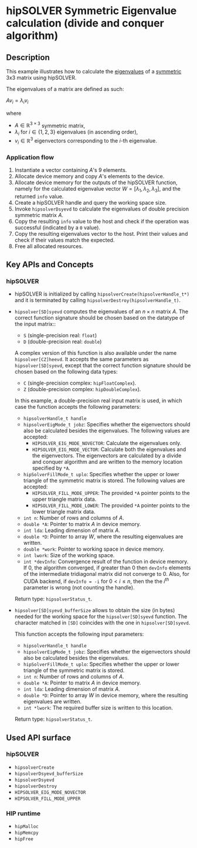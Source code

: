 # hipSOLVER Symmetric Eigenvalue calculation (divide and conquer algorithm)

## Description
This example illustrates how to calculate the [eigenvalues](https://en.wikipedia.org/wiki/Eigenvalues_and_eigenvectors) of a [symmetric](https://en.wikipedia.org/wiki/Symmetric_matrix) 3x3 matrix using hipSOLVER.

The eigenvalues of a matrix are defined as such:

$Av_i = \lambda_i v_i$

where
- $A\in\mathbb{R}^{3\times3}$ symmetric matrix,
- $\lambda_i$ for $i\in\{1, 2, 3\}$ eigenvalues (in ascending order),
- $v_i\in\mathbb{R}^3$ eigenvectors corresponding to the $i$-th eigenvalue.

### Application flow
1. Instantiate a vector containing $A$'s 9 elements.
2. Allocate device memory and copy $A$'s elements to the device.
3. Allocate device memory for the outputs of the hipSOLVER function, namely for the calculated eigenvalue vector $W=[\lambda_1, \lambda_2, \lambda_3]$, and the returned `info` value.
4. Create a hipSOLVER handle and query the working space size.
5. Invoke `hipsolverDsyevd` to calculate the eigenvalues of double precision symmetric matrix $A$.
6. Copy the resulting `info` value to the host and check if the operation was successful (indicated by a `0` value).
7. Copy the resulting eigenvalues vector to the host. Print their values and check if their values match the expected.
8. Free all allocated resources.


## Key APIs and Concepts
### hipSOLVER
- hipSOLVER is initialized by calling `hipsolverCreate(hipsolverHandle_t*)` and it is terminated by calling `hipsolverDestroy(hipsolverHandle_t)`.
- `hipsolver[SD]syevd` computes the eigenvalues of an $n \times n$ matrix $A$. The correct function signature should be chosen based on the datatype of the input matrix::
    - `S` (single-precision real: `float`)
    - `D` (double-precision real: `double`)

    A complex version of this function is also available under the name `hipsolver[CZ]heevd`. It accepts the same parameters as `hipsolver[SD]syevd`, except that the correct function signature should be chosen based on the following data types:
    - `C` (single-precision complex: `hipFloatComplex`).
    - `Z` (double-precision complex: `hipDoubleComplex`).

    In this example, a double-precision real input matrix is used, in which case the function accepts the following parameters:
    - `hipsolverHandle_t handle`
    - `hipsolverEigMode_t jobz`: Specifies whether the eigenvectors should also be calculated besides the eigenvalues. The following values are accepted:
        - `HIPSOLVER_EIG_MODE_NOVECTOR`: Calculate the eigenvalues only.
        - `HIPSOLVER_EIG_MODE_VECTOR`: Calculate both the eigenvalues and the eigenvectors. The eigenvectors are calculated by a divide and conquer algorithm and are written to the memory location specified by `*A`.
    - `hipSolverFillMode_t uplo`: Specifies whether the upper or lower triangle of the symmetric matrix is stored. The following values are accepted:
        - `HIPSOLVER_FILL_MODE_UPPER`: The provided `*A` pointer points to the upper triangle matrix data.
        - `HIPSOLVER_FILL_MODE_LOWER`: The provided `*A` pointer points to the lower triangle matrix data.
    - `int n`: Number of rows and columns of $A$.
    - `double *A`: Pointer to matrix $A$ in device memory.
    - `int lda`: Leading dimension of matrix $A$.
    - `double *D`: Pointer to array $W$, where the resulting eigenvalues are written.
    - `double *work`: Pointer to working space in device memory.
    - `int lwork`: Size of the working space.
    - `int *devInfo`: Convergence result of the function in device memory. If 0, the algorithm converged, if greater than 0 then `devInfo` elements of the intermediate tridiagonal matrix did not converge to 0. Also, for CUDA backend, if `devInfo = -i` for $0 < i \leq n$, then the the $i^{th}$ parameter is wrong (not counting the handle).

    Return type: `hipsolverStatus_t`.
- `hipsolver[SD]syevd_bufferSize` allows to obtain the size (in bytes) needed for the working space for the `hipsolver[SD]syevd` function. The character matched in `[SD]` coincides with the one in `hipsolver[SD]syevd`.

    This function accepts the following input parameters:
    - `hipsolverHandle_t handle`
    - `hipsolverEigMode_t jobz`: Specifies whether the eigenvectors should also be calculated besides the eigenvalues.
    - `hipSolverFillMode_t uplo`: Specifies whether the upper or lower triangle of the symmetric matrix is stored.
    - `int n`: Number of rows and columns of $A$.
    - `double *A`: Pointer to matrix $A$ in device memory.
    - `int lda`: Leading dimension of matrix $A$.
    - `double *D`: Pointer to array $W$ in device memory, where the resulting eigenvalues are written.
    - `int *lwork`: The required buffer size is written to this location.

    Return type: `hipsolverStatus_t`.

## Used API surface
### hipSOLVER
- `hipsolverCreate`
- `hipsolverDsyevd_bufferSize`
- `hipsolverDsyevd`
- `hipsolverDestroy`
- `HIPSOLVER_EIG_MODE_NOVECTOR`
- `HIPSOLVER_FILL_MODE_UPPER`

### HIP runtime
- `hipMalloc`
- `hipMemcpy`
- `hipFree`

